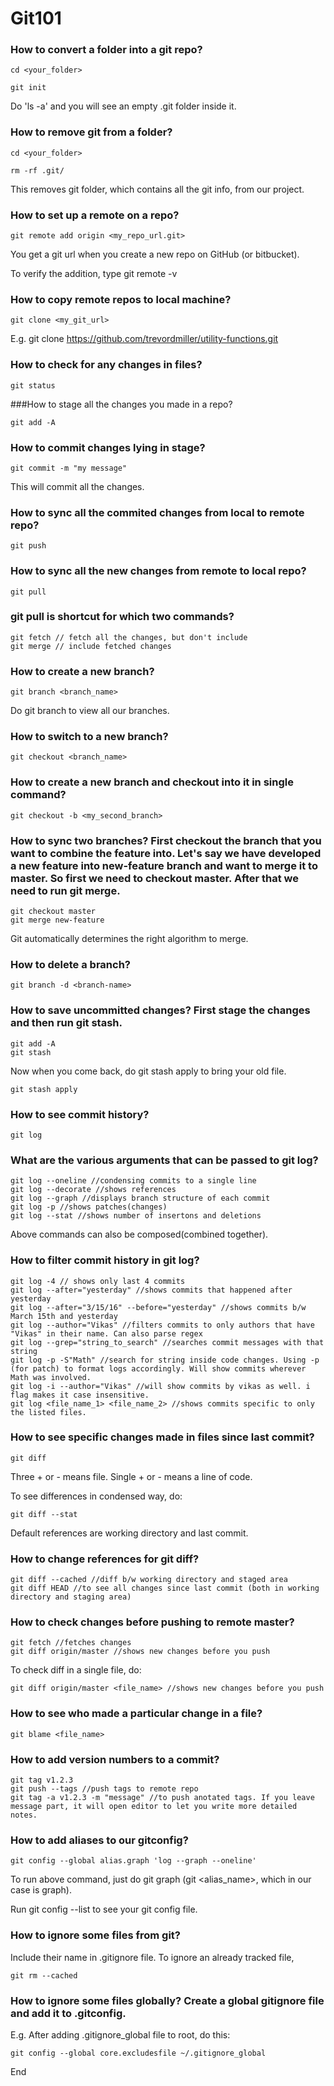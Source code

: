 # Git101


### How to convert a folder into a git repo?
```
cd <your_folder>

git init
```
Do 'ls -a' and you will see an empty .git folder inside it.

### How to remove git from a folder?

```
cd <your_folder>

rm -rf .git/
```
This removes git folder, which contains all the git info, from our project.

### How to set up a remote on a repo?
```
git remote add origin <my_repo_url.git>
```
You get a git url when you create a new repo on GitHub (or bitbucket).

To verify the addition, type git remote -v

### How to copy remote repos to local machine?
```
git clone <my_git_url>
```

E.g. git clone https://github.com/trevordmiller/utility-functions.git

### How to check for any changes in files?
```
git status
```

###How to stage all the changes you made in a repo?
```
git add -A
```

### How to commit changes lying in stage?

```
git commit -m "my message"
```
This will commit all the changes.

### How to sync all the commited changes from local to remote repo?
```
git push
```

### How to sync all the new changes from remote to local repo?
```
git pull
```

### git pull is shortcut for which two commands?
```
git fetch // fetch all the changes, but don't include
git merge // include fetched changes
```

### How to create a new branch?
```
git branch <branch_name>
```
Do git branch to view all our branches.

### How to switch to a new branch?

```
git checkout <branch_name>
```

### How to create a new branch and checkout into it in single command?

```
git checkout -b <my_second_branch>
```

### How to sync two branches? First checkout the branch that you want to combine the feature into. Let's say we have developed a new feature into new-feature branch and want to merge it to master. So first we need to checkout master. After that we need to run git merge.
```
git checkout master
git merge new-feature
```
Git automatically determines the right algorithm to merge.

### How to delete a branch?
```
git branch -d <branch-name>
```

### How to save uncommitted changes? First stage the changes and then run git stash.
```
git add -A
git stash
```
Now when you come back, do git stash apply to bring your old file.

```
git stash apply
```


### How to see commit history?

```
git log
```

### What are the various arguments that can be passed to git log?
```
git log --oneline //condensing commits to a single line
git log --decorate //shows references
git log --graph //displays branch structure of each commit
git log -p //shows patches(changes)
git log --stat //shows number of insertons and deletions
```
Above commands can also be composed(combined together).


### How to filter commit history in git log?
```
git log -4 // shows only last 4 commits
git log --after="yesterday" //shows commits that happened after yesterday
git log --after="3/15/16" --before="yesterday" //shows commits b/w March 15th and yesterday
git log --author="Vikas" //filters commits to only authors that have "Vikas" in their name. Can also parse regex
git log --grep="string_to_search" //searches commit messages with that string
git log -p -S"Math" //search for string inside code changes. Using -p (for patch) to format logs accordingly. Will show commits wherever Math was involved.
git log -i --author="Vikas" //will show commits by vikas as well. i flag makes it case insensitive. 
git log <file_name_1> <file_name_2> //shows commits specific to only the listed files.
```

### How to see specific changes made in files since last commit?

```
git diff
```
Three + or - means file. Single + or - means a line of code.

To see differences in condensed way, do:

```
git diff --stat
```
Default references are working directory and last commit.


### How to change references for git diff?

```
git diff --cached //diff b/w working directory and staged area
git diff HEAD //to see all changes since last commit (both in working directory and staging area)
```

### How to check changes before pushing to remote master?
```
git fetch //fetches changes
git diff origin/master //shows new changes before you push

```
To check diff in a single file, do:

```
git diff origin/master <file_name> //shows new changes before you push
```
### How to see who made a particular change in a file?

```
git blame <file_name>
```


### How to add version numbers to a commit?
```
git tag v1.2.3
git push --tags //push tags to remote repo
git tag -a v1.2.3 -m "message" //to push anotated tags. If you leave message part, it will open editor to let you write more detailed notes.
```

### How to add aliases to our gitconfig?

```
git config --global alias.graph 'log --graph --oneline'
```
To run above command, just do git graph (git <alias_name>, which in our case is graph).

Run git config --list to see your git config file.

### How to ignore some files from git?

Include their name in .gitignore file.
To ignore an already tracked file,
``` 
git rm --cached
```

### How to ignore some files globally? Create a global gitignore file and add it to .gitconfig.

E.g. After adding .gitignore_global file to root, do this:

```
git config --global core.excludesfile ~/.gitignore_global
```
End
